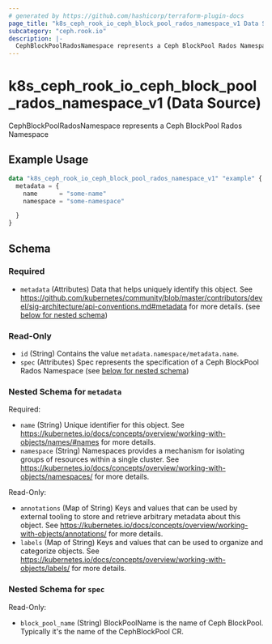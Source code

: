 ```yaml
---
# generated by https://github.com/hashicorp/terraform-plugin-docs
page_title: "k8s_ceph_rook_io_ceph_block_pool_rados_namespace_v1 Data Source - terraform-provider-k8s"
subcategory: "ceph.rook.io"
description: |-
  CephBlockPoolRadosNamespace represents a Ceph BlockPool Rados Namespace
---
```


# k8s_ceph_rook_io_ceph_block_pool_rados_namespace_v1 (Data Source)

CephBlockPoolRadosNamespace represents a Ceph BlockPool Rados Namespace

## Example Usage

```terraform
data "k8s_ceph_rook_io_ceph_block_pool_rados_namespace_v1" "example" {
  metadata = {
    name      = "some-name"
    namespace = "some-namespace"

  }
}
```

<!-- schema generated by tfplugindocs -->
## Schema

### Required

- `metadata` (Attributes) Data that helps uniquely identify this object. See https://github.com/kubernetes/community/blob/master/contributors/devel/sig-architecture/api-conventions.md#metadata for more details. (see [below for nested schema](#nestedatt--metadata))

### Read-Only

- `id` (String) Contains the value `metadata.namespace/metadata.name`.
- `spec` (Attributes) Spec represents the specification of a Ceph BlockPool Rados Namespace (see [below for nested schema](#nestedatt--spec))

<a id="nestedatt--metadata"></a>
### Nested Schema for `metadata`

Required:

- `name` (String) Unique identifier for this object. See https://kubernetes.io/docs/concepts/overview/working-with-objects/names/#names for more details.
- `namespace` (String) Namespaces provides a mechanism for isolating groups of resources within a single cluster. See https://kubernetes.io/docs/concepts/overview/working-with-objects/namespaces/ for more details.

Read-Only:

- `annotations` (Map of String) Keys and values that can be used by external tooling to store and retrieve arbitrary metadata about this object. See https://kubernetes.io/docs/concepts/overview/working-with-objects/annotations/ for more details.
- `labels` (Map of String) Keys and values that can be used to organize and categorize objects. See https://kubernetes.io/docs/concepts/overview/working-with-objects/labels/ for more details.


<a id="nestedatt--spec"></a>
### Nested Schema for `spec`

Read-Only:

- `block_pool_name` (String) BlockPoolName is the name of Ceph BlockPool. Typically it's the name of the CephBlockPool CR.
